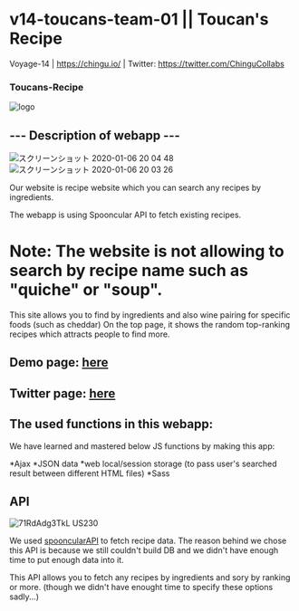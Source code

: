 # v14-toucans-team-01 || Toucan's Recipe
Voyage-14 | https://chingu.io/ | Twitter: https://twitter.com/ChinguCollabs

### Toucans-Recipe
![logo](https://user-images.githubusercontent.com/55519118/71812862-9b417f80-30bb-11ea-96a8-0cfb460a3627.png)

## --- Description of webapp ---
![スクリーンショット 2020-01-06 20 04 48](https://user-images.githubusercontent.com/55519118/71814472-d180fe00-30bf-11ea-89fb-317e2895b31c.png)![スクリーンショット 2020-01-06 20 03 26](https://user-images.githubusercontent.com/55519118/71814424-b2826c00-30bf-11ea-91fc-0e833870d49c.png)

Our website is recipe website which you can search any recipes by ingredients.

The webapp is using Spooncular API to fetch existing recipes. 

# Note: The website is not allowing to search by recipe name such as "quiche" or "soup".

This site allows you to find by ingredients and also wine pairing for specific foods (such as cheddar)
On the top page, it shows the random top-ranking recipes which attracts people to find more.

## Demo page: [here](https://v14-toucans-master.netlify.com/)
## Twitter page: [here](https://twitter.com/toucansrecipes)

## The used functions in this webapp:

We have learned and mastered below JS functions by making this app:

*Ajax
*JSON data
*web local/session storage (to pass user's searched result between different HTML files)
*Sass

## API
![71RdAdg3TkL _US230_](https://user-images.githubusercontent.com/55519118/71813722-bf9e5b80-30bd-11ea-8d66-cf0d2c026820.jpg)

We used [spooncularAPI](https://spoonacular.com/food-api) to fetch recipe data.
The reason behind we chose this API is because we still couldn't build DB and we didn't have enough time to put enough data into it.

This API allows you to fetch any recipes by ingredients and sory by ranking or more. 
(though we didn't have enought time to specify these options sadly...)

